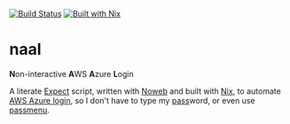 [![Build Status][Travis badge]][Travis]
[![Built with Nix][Built with Nix badge]][Built with Nix]

# naal

**N**on-interactive **A**WS **A**zure **L**ogin

A literate [Expect] script, written with [Noweb] and built with [Nix], to
automate [AWS Azure login], so I don't have to type my [pass]word, or even use
[passmenu].




<!-- Named Links -->
[Travis badge]: https://img.shields.io/travis/yurrriq/naal/master?style=for-the-badge
[Travis]: https://travis-ci.org/yurrriq/naal
[Built with Nix]: https://builtwithnix.org
[Built with Nix badge]: https://builtwithnix.org/badge.svg
[Expect]: https://core.tcl-lang.org/expect/index
[Noweb]: https://core.tcl-lang.org/expect/index
[Nix]: https://nixos.org/nix/
[Built with Nix badge]: https://builtwithnix.org/badge.svg
[Built with Nix]: https://builtwithnix.org
[AWS Azure login]: https://github.com/sportradar/aws-azure-login
[pass]: https://www.passwordstore.org/
[passmenu]: https://git.zx2c4.com/password-store/tree/contrib/dmenu
